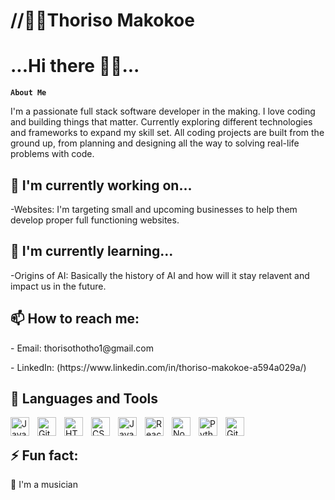 # //👨‍🎓Thoriso Makokoe
<h1>...Hi there 👋🙂...</h1>

**`About Me`**
<p>I'm a passionate full stack software developer in the making. I love coding and building things that matter. Currently exploring different technologies and frameworks to expand my skill set. All coding projects are built from the ground up, from planning and designing all the way to solving real-life problems with code.

<h2>🔭 I'm currently working on...</h2>
<p>-Websites: I'm targeting small and upcoming businesses to help them develop proper full functioning websites.</p>

<h2>🌱 I'm currently learning...</h2>
<p>-Origins of AI: Basically the history of AI and how will it stay relavent and impact us in the future.</p>

<h2>📫 How to reach me:</h2>
<p>- Email: thorisothotho1@gmail.com</p>
<p>- LinkedIn: (https://www.linkedin.com/in/thoriso-makokoe-a594a029a/)</p>

<h2>🧰 Languages and Tools</h2>

<img align="left" alt="Java" width="30px" style="padding-right:10px;" src="https://cdn.jsdelivr.net/gh/devicons/devicon/icons/java/java-original.svg"/>
<img align="left" alt="Git" width="30px" style="padding-right:10px;" src="https://cdn.jsdelivr.net/gh/devicons/devicon/icons/git/git-original.svg" />
<img align="left" alt="HTML" width="30px" style="padding-right:10px;" src="https://cdn.jsdelivr.net/gh/devicons/devicon/icons/html5/html5-plain.svg" />
<img align="left" alt="CSS" width="30px" style="padding-right:10px;" src="https://cdn.jsdelivr.net/gh/devicons/devicon/icons/css3/css3-plain.svg" />
<img align="left" alt="JavaScript" width="30px" style="padding-right:10px;" src="https://cdn.jsdelivr.net/gh/devicons/devicon/icons/javascript/javascript-plain.svg" />
<img align="left" alt="React" width="30px" style="padding-right:10px;" src="https://cdn.jsdelivr.net/gh/devicons/devicon/icons/react/react-original.svg" />
<img align="left" alt="NodeJS" width="30px" style="padding-right:10px;" src="https://cdn.jsdelivr.net/gh/devicons/devicon/icons/nodejs/nodejs-original.svg" />
<img align="left" alt="Python" width="30px" style="padding-right:10px;" src="https://cdn.jsdelivr.net/gh/devicons/devicon/icons/python/python-plain.svg" />
<img align="left" alt="GitHub" width="30px" style="padding-right:10px;" src="https://cdn.jsdelivr.net/gh/devicons/devicon/icons/github/github-original.svg" />
<br>

<h2>⚡ Fun fact:</h2>
<p>🎼 I'm a musician</p>
